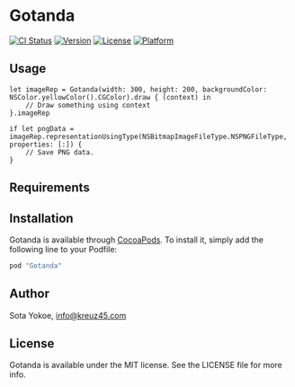 # Gotanda

[![CI Status](http://img.shields.io/travis/SotaYokoe/Gotanda.svg?style=flat)](https://travis-ci.org/SotaYokoe/Gotanda)
[![Version](https://img.shields.io/cocoapods/v/Gotanda.svg?style=flat)](http://cocoapods.org/pods/Gotanda)
[![License](https://img.shields.io/cocoapods/l/Gotanda.svg?style=flat)](http://cocoapods.org/pods/Gotanda)
[![Platform](https://img.shields.io/cocoapods/p/Gotanda.svg?style=flat)](http://cocoapods.org/pods/Gotanda)

## Usage

```
let imageRep = Gotanda(width: 300, height: 200, backgroundColor: NSColor.yellowColor().CGColor).draw { (context) in
    // Draw something using context
}.imageRep

if let pngData = imageRep.representationUsingType(NSBitmapImageFileType.NSPNGFileType, properties: [:]) {
    // Save PNG data.
}
```

## Requirements

## Installation

Gotanda is available through [CocoaPods](http://cocoapods.org). To install
it, simply add the following line to your Podfile:

```ruby
pod "Gotanda"
```

## Author

Sota Yokoe, info@kreuz45.com

## License

Gotanda is available under the MIT license. See the LICENSE file for more info.
